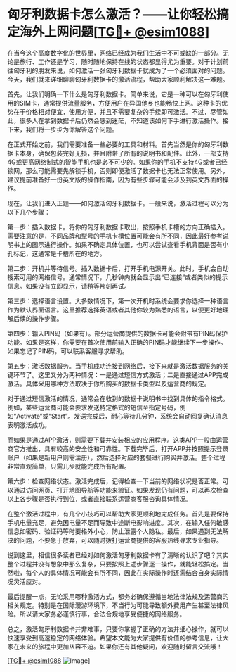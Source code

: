 # 匈牙利数据卡怎么激活？——让你轻松搞定海外上网问题[[TG💪+ @esim1088](https://t.me/s/esim1088)]

在当今这个高度数字化的世界里，网络已经成为我们生活中不可或缺的一部分。无论是旅行、工作还是学习，随时随地保持在线的状态都显得尤为重要。对于计划前往匈牙利的朋友来说，如何激活一张匈牙利数据卡就成为了一个必须面对的问题。今天，我们就来详细聊聊匈牙利数据卡的激活流程，帮助大家顺利解决这一难题。

首先，让我们明确一下什么是匈牙利数据卡。简单来说，它是一种可以在匈牙利使用的SIM卡，通常提供流量服务，方便用户在异国他乡也能畅快上网。这种卡的优势在于价格相对便宜，使用方便，并且不需要复杂的手续即可激活。不过，尽管如此，很多人在拿到数据卡后仍然会感到迷茫，不知道该如何下手进行激活操作。接下来，我们将一步步为你解答这个问题。

在正式开始之前，我们需要准备一些必要的工具和材料。首先当然是你的匈牙利数据卡本身，确保包装完好无损，并且附带了所有的说明书和配件。此外，一部支持4G或更高网络制式的智能手机也是必不可少的。如果你的手机不支持4G或者已经锁网，那么可能需要先解锁手机，否则即便激活了数据卡也无法正常使用。另外，建议提前准备好一份英文版的操作指南，因为有些步骤可能会涉及到英文界面的操作。

现在，让我们进入正题——如何激活匈牙利数据卡。一般来说，激活过程可以分为以下几个步骤：

第一步：插入数据卡。将你的匈牙利数据卡取出，按照手机卡槽的方向正确插入。需要注意的是，不同品牌和型号的手机卡槽位置可能会有所不同，因此最好参考说明书上的图示进行操作。如果不确定具体位置，也可以尝试查看手机背面是否有小孔标记，这通常是卡槽所在的地方。

第二步：开机并等待信号。插入数据卡后，打开手机电源开关。此时，手机会自动搜索可用的网络信号。通常情况下，几秒钟内就会显示出“已连接”或者类似的提示信息。如果没有立即显示，请稍等片刻再试。

第三步：选择语言设置。大多数情况下，第一次开机时系统会要求你选择一种语言作为默认界面语言。这里推荐选择英语或者其他你较为熟悉的语言，以便更好地理解后续的操作步骤。

第四步：输入PIN码（如果有）。部分运营商提供的数据卡可能会附带有PIN码保护功能。如果是这样，你需要在首次使用前输入正确的PIN码才能继续下一步操作。如果忘记了PIN码，可以联系客服寻求帮助。

第五步：激活数据服务。当手机成功连接到网络后，接下来就是激活数据服务的关键环节了。这里又分为两种情况：一是通过短信方式激活；二是直接通过APP完成激活。具体采用哪种方法取决于你所购买的数据卡类型以及运营商的规定。

对于通过短信激活的情况，通常会在收到的数据卡说明书中找到具体的指令格式。例如，某些运营商可能会要求发送特定格式的短信至指定号码，例如“Activate”或“Start”。发送完成后，耐心等待几分钟，系统会自动回复确认消息表明激活成功。

而如果是通过APP激活，则需要下载并安装相应的应用程序。这类APP一般由运营商官方推出，具有较高的安全性和可靠性。下载完毕后，打开APP并按照提示登录账户（如果是新用户则需注册），然后选择对应的套餐进行购买并激活。整个过程非常直观简单，只需几步就能完成所有配置。

第六步：检查网络状态。激活完成后，记得检查一下当前的网络状况是否正常。可以通过访问网页、打开地图导航等功能来验证。如果发现仍有问题，可以再次检查以上各步骤是否执行到位，或者直接联系运营商客服咨询具体情况。

在整个激活过程中，有几个小技巧可以帮助大家更顺利地完成任务。首先是要保持手机电量充足，避免因电量不足而导致中途断电影响进度。其次，在输入任何敏感信息如密码、验证码等时要格外小心，防止泄露个人隐私。最后，如果遇到无法解决的问题，不要急于放弃，可以随时拨打运营商提供的客服热线寻求专业指导。

说到这里，相信很多读者已经对如何激活匈牙利数据卡有了清晰的认识了吧？其实整个过程并没有想象中那么复杂，只要按照上述步骤逐一操作，就能轻松搞定。当然啦，每个人的具体情况可能会有所不同，因此在实际操作时还需结合自身实际情况灵活应对。

最后提醒一点，无论采用哪种激活方式，都务必确保遵循当地法律法规及运营商的相关规定。特别是在国际漫游环境下，不当行为可能导致额外费用产生甚至法律风险。所以请大家务必谨慎行事，合法合规地享受便捷的网络服务。

总之，激活匈牙利数据卡并非难事，只要你掌握了正确的方法并细心操作，就可以快速享受到高速稳定的网络体验。希望本文能为大家提供有价值的参考信息，让大家在未来的旅程中更加从容不迫。如果你还有其他疑问，欢迎随时留言交流哦！

[[TG💪+ @esim1088](https://t.me/s/esim1088) ![Image](https://i.postimg.cc/4NQfJmqS/Snipaste-2025-05-13-00-14-12.png)]
